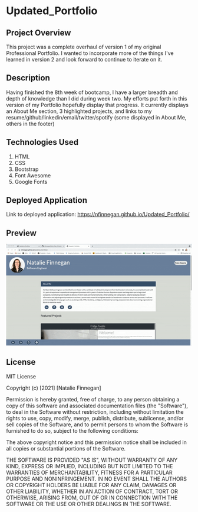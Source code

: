 # Updated_Portfolio

## Project Overview

This project was a complete overhaul of version 1 of my original Professional Portfolio. I wanted to incorporate more of the things I've learned in version 2 and look forward to continue to iterate on it.

## Description

Having finished the 8th week of bootcamp, I have a larger breadth and depth of knowledge than I did during week two. My efforts put forth in this version of my Portfolio hopefully display that progress. It currently displays an About Me section, 3 highlighted projects, and links to my resume/github/linkedin/email/twitter/spotify (some displayed in About Me, others in the footer)

## Technologies Used

1. HTML
2. CSS
3. Bootstrap
4. Font Awesome
5. Google Fonts

## Deployed Application

Link to deployed application: https://nfinnegan.github.io/Updated_Portfolio/

## Preview

![Professional_Portfolio](assets/ApplicationPrev.gif)

## License

MIT License

Copyright (c) [2021] [Natalie Finnegan]

Permission is hereby granted, free of charge, to any person obtaining a copy
of this software and associated documentation files (the "Software"), to deal
in the Software without restriction, including without limitation the rights
to use, copy, modify, merge, publish, distribute, sublicense, and/or sell
copies of the Software, and to permit persons to whom the Software is
furnished to do so, subject to the following conditions:

The above copyright notice and this permission notice shall be included in all
copies or substantial portions of the Software.

THE SOFTWARE IS PROVIDED "AS IS", WITHOUT WARRANTY OF ANY KIND, EXPRESS OR
IMPLIED, INCLUDING BUT NOT LIMITED TO THE WARRANTIES OF MERCHANTABILITY,
FITNESS FOR A PARTICULAR PURPOSE AND NONINFRINGEMENT. IN NO EVENT SHALL THE
AUTHORS OR COPYRIGHT HOLDERS BE LIABLE FOR ANY CLAIM, DAMAGES OR OTHER
LIABILITY, WHETHER IN AN ACTION OF CONTRACT, TORT OR OTHERWISE, ARISING FROM,
OUT OF OR IN CONNECTION WITH THE SOFTWARE OR THE USE OR OTHER DEALINGS IN THE
SOFTWARE.
